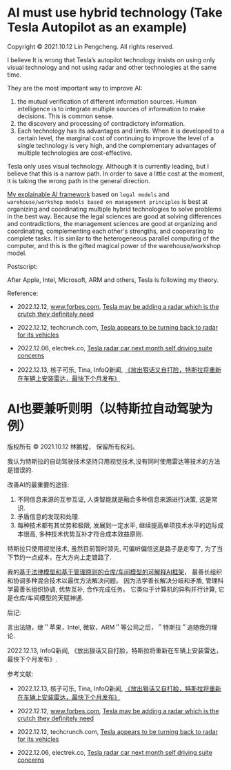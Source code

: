# AI must use hybrid technology (Take Tesla Autopilot as an example)

Copyright © 2021.10.12 Lin Pengcheng. All rights reserved.

I believe It is wrong that Tesla’s autopilot technology insists on using only visual technology 
and not using radar and other technologies at the same time. 

They are the most important way to improve AI:
1. the mutual verification of different information sources. 
   Human intelligence is to integrate multiple sources of information to make decisions. 
   This is common sense.
2. the discovery and processing of contradictory information. 
3. Each technology has its advantages and limits.
   When it is developed to a certain level, 
   the marginal cost of continuing to improve the level of a single technology is very high, 
   and the complementary advantages of multiple technologies are cost-effective.

Tesla only uses visual technology. Although it is currently leading, 
but I believe that this is a narrow path. In order to save a little cost at the moment, 
it is taking the wrong path in the general direction.

[My explainable AI framework](https://github.com/linpengcheng/PurefunctionPipelineDataflow#The-unification-with-classic-AI-and-modern-AI-and-explainable-AI-technology) 
based on `legal models` and `warehouse/workshop models based on management principles` 
is best at organizing and coordinating multiple hybrid technologies to solve problems in the best way. 
Because the legal sciences are good at solving differences and contradictions, 
the management sciences are good at organizing and coordinating, 
complementing each other's strengths, and cooperating to complete tasks.
It is similar to the heterogeneous parallel computing of the computer, 
and this is the gifted magical power of the warehouse/workshop model.

Postscript:

After Apple, Intel, Microsoft, ARM and others, Tesla is following my theory.

Reference:

- 2022.12.12, www.forbes.com,  [Tesla may be adding a radar which is the crutch they definitely need](https://www.forbes.com/sites/bradtempleton/2022/12/12/tesla-may-be-adding-a-radar-which-is-the-crutch-they-definitely-need/)

- 2022.12.12, techcrunch.com, [Tesla appears to be turning back to radar for its vehicles](https://techcrunch.com/2022/12/07/tesla-appears-to-be-turning-back-to-radar-for-its-vehicles/)

- 2022.12.06, electrek.co, [Tesla radar car next month self driving suite concerns](https://electrek.co/2022/12/06/tesla-radar-car-next-month-self-driving-suite-concerns/)

- 2022.12.13, 核子可乐, Tina, InfoQ新闻, [《放出狠话又自打脸，特斯拉将重新在车辆上安装雷达，最快下个月发布》](https://www.infoq.cn/article/SINxMyTD46V2NRNMm84q)

# AI也要兼听则明（以特斯拉自动驾驶为例）

版权所有 © 2021.10.12 林鹏程， 保留所有权利。

我认为特斯拉的自动驾驶技术坚持只用视觉技术,没有同时使用雷达等技术的方法是错误的.

改善AI的最重要的途径:
1. 不同信息来源的互参互证, 人类智能就是融合多种信息来源进行决策, 这是常识.
2. 矛盾信息的发现和处理.
3. 每种技术都有其优势和极限, 发展到一定水平, 继续提高单项技术水平的边际成本很高, 多种技术优势互补才符合成本效益原则.

特斯拉只使用视觉技术, 虽然目前暂时领先, 可偏听偏信这是路子是走窄了, 为了当下节约一点成本，在大方向上走错路了.

我的[基于法律模型和基于管理原则的仓库/车间模型的可解释AI框架](https://github.com/linpengcheng/PurefunctionPipelineDataflow#The-unification-with-classic-AI-and-modern-AI-and-explainable-AI-technology)，
最善长组织和协调多种混合技术以最优方法解决问题。
因为法学善长解决分岐和矛盾, 管理科学最善长组织协调, 优势互补, 合作完成任务。
它类似于计算机的异构并行计算, 它是仓库/车间模型的天赋神通.

后记:

言出法随，继＂苹果，Intel, 微软，ARM＂等公司之后，＂特斯拉＂追随我的理论.

2022.12.13, InfoQ新闻, 《放出狠话又自打脸，特斯拉将重新在车辆上安装雷达，最快下个月发布》.

参考文献:

- 2022.12.13, 核子可乐, Tina, InfoQ新闻, [《放出狠话又自打脸，特斯拉将重新在车辆上安装雷达，最快下个月发布》](https://www.infoq.cn/article/SINxMyTD46V2NRNMm84q)

- 2022.12.12, www.forbes.com,  [Tesla may be adding a radar which is the crutch they definitely need](https://www.forbes.com/sites/bradtempleton/2022/12/12/tesla-may-be-adding-a-radar-which-is-the-crutch-they-definitely-need/)

- 2022.12.12, techcrunch.com, [Tesla appears to be turning back to radar for its vehicles](https://techcrunch.com/2022/12/07/tesla-appears-to-be-turning-back-to-radar-for-its-vehicles/)

- 2022.12.06, electrek.co, [Tesla radar car next month self driving suite concerns](https://electrek.co/2022/12/06/tesla-radar-car-next-month-self-driving-suite-concerns/)

